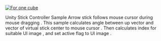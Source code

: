 [![For one cube](http://img.youtube.com/vi/f8oJQ1K-QQM/0.jpg)](http://www.youtube.com/watch?v=f8oJQ1K-QQM)

Unity Stick Controller Sample
Arrow stick follows mouse cursor during mouse dragging .
This sample calculates angle between up vector and vector of virtual stick center to mouse cursor .
Then calculates index for suitable UI image , and set active flag to UI image .
